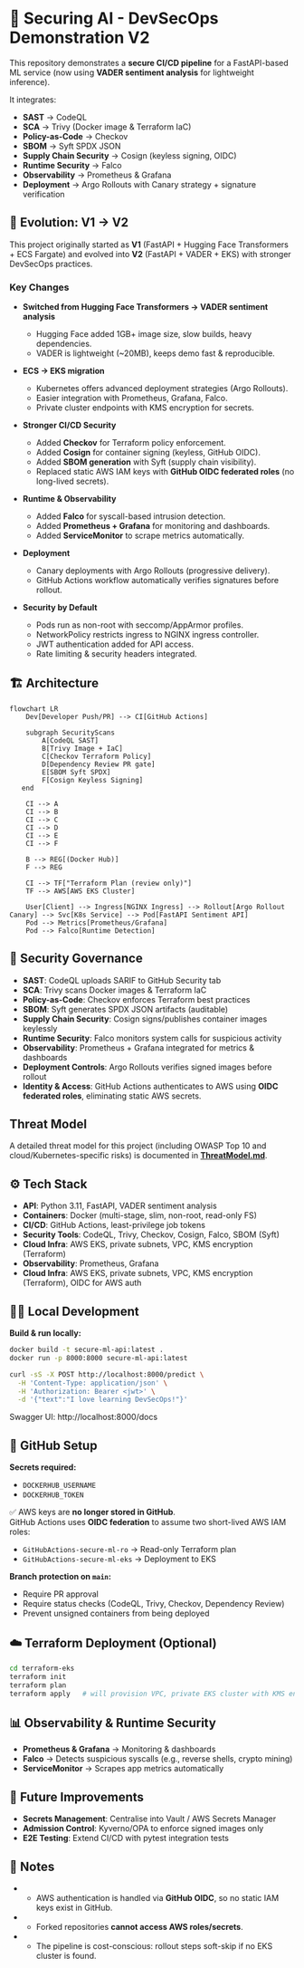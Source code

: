 # 🚀 Securing AI - DevSecOps Demonstration V2

This repository demonstrates a **secure CI/CD pipeline** for a FastAPI-based ML service (now using **VADER sentiment analysis** for lightweight inference).  

It integrates:

- **SAST** → CodeQL  
- **SCA** → Trivy (Docker image & Terraform IaC)  
- **Policy-as-Code** → Checkov  
- **SBOM** → Syft SPDX JSON  
- **Supply Chain Security** → Cosign (keyless signing, OIDC)  
- **Runtime Security** → Falco  
- **Observability** → Prometheus & Grafana  
- **Deployment** → Argo Rollouts with Canary strategy + signature verification

## 🔄 Evolution: V1 → V2

This project originally started as **V1** (FastAPI + Hugging Face Transformers + ECS Fargate) and evolved into **V2** (FastAPI + VADER + EKS) with stronger DevSecOps practices.

### Key Changes

- **Switched from Hugging Face Transformers → VADER sentiment analysis**
  - Hugging Face added 1GB+ image size, slow builds, heavy dependencies.
  - VADER is lightweight (~20MB), keeps demo fast & reproducible.

- **ECS → EKS migration**
  - Kubernetes offers advanced deployment strategies (Argo Rollouts).
  - Easier integration with Prometheus, Grafana, Falco.
  - Private cluster endpoints with KMS encryption for secrets.

- **Stronger CI/CD Security**
  - Added **Checkov** for Terraform policy enforcement.
  - Added **Cosign** for container signing (keyless, GitHub OIDC).
  - Added **SBOM generation** with Syft (supply chain visibility).
  - Replaced static AWS IAM keys with **GitHub OIDC federated roles** (no long-lived secrets).

- **Runtime & Observability**
  - Added **Falco** for syscall-based intrusion detection.
  - Added **Prometheus + Grafana** for monitoring and dashboards.
  - Added **ServiceMonitor** to scrape metrics automatically.

- **Deployment**
  - Canary deployments with Argo Rollouts (progressive delivery).
  - GitHub Actions workflow automatically verifies signatures before rollout.

- **Security by Default**
  - Pods run as non-root with seccomp/AppArmor profiles.
  - NetworkPolicy restricts ingress to NGINX ingress controller.
  - JWT authentication added for API access.
  - Rate limiting & security headers integrated.

## 🏗️ Architecture
```mermaid
flowchart LR
    Dev[Developer Push/PR] --> CI[GitHub Actions]

    subgraph SecurityScans
        A[CodeQL SAST]
        B[Trivy Image + IaC]
        C[Checkov Terraform Policy]
        D[Dependency Review PR gate]
        E[SBOM Syft SPDX]
        F[Cosign Keyless Signing]
   end

    CI --> A
    CI --> B
    CI --> C
    CI --> D
    CI --> E
    CI --> F

    B --> REG[(Docker Hub)]
    F --> REG

    CI --> TF["Terraform Plan (review only)"]
    TF --> AWS[AWS EKS Cluster]

    User[Client] --> Ingress[NGINX Ingress] --> Rollout[Argo Rollout Canary] --> Svc[K8s Service] --> Pod[FastAPI Sentiment API]
    Pod --> Metrics[Prometheus/Grafana]
    Pod --> Falco[Runtime Detection]
```

## 🔐 Security Governance

- **SAST**: CodeQL uploads SARIF to GitHub Security tab  
- **SCA**: Trivy scans Docker images & Terraform IaC  
- **Policy-as-Code**: Checkov enforces Terraform best practices  
- **SBOM**: Syft generates SPDX JSON artifacts (auditable)  
- **Supply Chain Security**: Cosign signs/publishes container images keylessly  
- **Runtime Security**: Falco monitors system calls for suspicious activity  
- **Observability**: Prometheus + Grafana integrated for metrics & dashboards  
- **Deployment Controls**: Argo Rollouts verifies signed images before rollout  
- **Identity & Access**: GitHub Actions authenticates to AWS using **OIDC federated roles**, eliminating static AWS secrets.

## Threat Model

A detailed threat model for this project (including OWASP Top 10 and cloud/Kubernetes-specific risks) is documented in [**ThreatModel.md**](https://github.com/Diler-M/secure-ml-api/blob/main/ThreatModel.md).

## ⚙️ Tech Stack

- **API**: Python 3.11, FastAPI, VADER sentiment analysis  
- **Containers**: Docker (multi-stage, slim, non-root, read-only FS)  
- **CI/CD**: GitHub Actions, least-privilege job tokens  
- **Security Tools**: CodeQL, Trivy, Checkov, Cosign, Falco, SBOM (Syft)  
- **Cloud Infra**: AWS EKS, private subnets, VPC, KMS encryption (Terraform)  
- **Observability**: Prometheus, Grafana  
- **Cloud Infra**: AWS EKS, private subnets, VPC, KMS encryption (Terraform), OIDC for AWS auth  

## 🧑‍💻 Local Development

**Build & run locally:**
```bash
docker build -t secure-ml-api:latest .
docker run -p 8000:8000 secure-ml-api:latest

curl -sS -X POST http://localhost:8000/predict \
  -H 'Content-Type: application/json' \
  -H 'Authorization: Bearer <jwt>' \
  -d '{"text":"I love learning DevSecOps!"}'

```
Swagger UI:
http://localhost:8000/docs

## 🔑 GitHub Setup

**Secrets required:**
- `DOCKERHUB_USERNAME`  
- `DOCKERHUB_TOKEN`  

✅ AWS keys are **no longer stored in GitHub**.  
GitHub Actions uses **OIDC federation** to assume two short-lived AWS IAM roles:  
- `GitHubActions-secure-ml-ro` → Read-only Terraform plan  
- `GitHubActions-secure-ml-eks` → Deployment to EKS  

**Branch protection on `main`:**
- Require PR approval  
- Require status checks (CodeQL, Trivy, Checkov, Dependency Review)  
- Prevent unsigned containers from being deployed  

## ☁️ Terraform Deployment (Optional)

```bash
cd terraform-eks
terraform init
terraform plan
terraform apply   # will provision VPC, private EKS cluster with KMS encryption
```

## 📊 Observability & Runtime Security

- **Prometheus & Grafana** → Monitoring & dashboards  
- **Falco** → Detects suspicious syscalls (e.g., reverse shells, crypto mining)  
- **ServiceMonitor** → Scrapes app metrics automatically  

## 🚀 Future Improvements

- **Secrets Management**: Centralise into Vault / AWS Secrets Manager  
- **Admission Control**: Kyverno/OPA to enforce signed images only  
- **E2E Testing**: Extend CI/CD with pytest integration tests  

 ## 📌 Notes
+ - AWS authentication is handled via **GitHub OIDC**, so no static IAM keys exist in GitHub.  
+ - Forked repositories **cannot access AWS roles/secrets**.  
+ - The pipeline is cost-conscious: rollout steps soft-skip if no EKS cluster is found.  